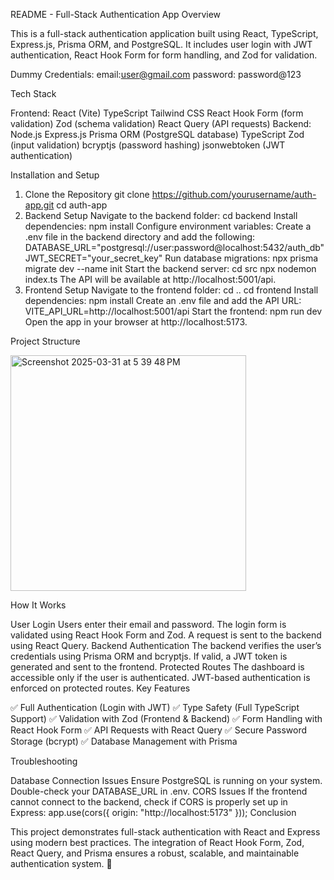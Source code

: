 README - Full-Stack Authentication App
Overview

This is a full-stack authentication application built using React, TypeScript, Express.js, Prisma ORM, and PostgreSQL. It includes user login with JWT authentication, React Hook Form for form handling, and Zod for validation.

Dummy Credentials:
email:user@gmail.com
password: password@123

Tech Stack

Frontend:
React (Vite)
TypeScript
Tailwind CSS
React Hook Form (form validation)
Zod (schema validation)
React Query (API requests)
Backend:
Node.js
Express.js
Prisma ORM (PostgreSQL database)
TypeScript
Zod (input validation)
bcryptjs (password hashing)
jsonwebtoken (JWT authentication)


Installation and Setup

1. Clone the Repository
git clone https://github.com/yourusername/auth-app.git
cd auth-app
2. Backend Setup
Navigate to the backend folder:
cd backend
Install dependencies:
npm install
Configure environment variables:
Create a .env file in the backend directory and add the following:
DATABASE_URL="postgresql://user:password@localhost:5432/auth_db"
JWT_SECRET="your_secret_key"
Run database migrations:
npx prisma migrate dev --name init
Start the backend server:
cd src
npx nodemon index.ts
The API will be available at http://localhost:5001/api.
4. Frontend Setup
Navigate to the frontend folder:
cd ..
cd frontend
Install dependencies:
npm install
Create an .env file and add the API URL:
VITE_API_URL=http://localhost:5001/api
Start the frontend:
npm run dev
Open the app in your browser at http://localhost:5173.


Project Structure

<img width="377" alt="Screenshot 2025-03-31 at 5 39 48 PM" src="https://github.com/user-attachments/assets/39959e2d-ba3a-4893-adef-e67ad529e71e" />


How It Works

User Login
Users enter their email and password.
The login form is validated using React Hook Form and Zod.
A request is sent to the backend using React Query.
Backend Authentication
The backend verifies the user’s credentials using Prisma ORM and bcryptjs.
If valid, a JWT token is generated and sent to the frontend.
Protected Routes
The dashboard is accessible only if the user is authenticated.
JWT-based authentication is enforced on protected routes.
Key Features

✅ Full Authentication (Login with JWT)
✅ Type Safety (Full TypeScript Support)
✅ Validation with Zod (Frontend & Backend)
✅ Form Handling with React Hook Form
✅ API Requests with React Query
✅ Secure Password Storage (bcrypt)
✅ Database Management with Prisma

Troubleshooting

Database Connection Issues
Ensure PostgreSQL is running on your system.
Double-check your DATABASE_URL in .env.
CORS Issues
If the frontend cannot connect to the backend, check if CORS is properly set up in Express:
app.use(cors({ origin: "http://localhost:5173" }));
Conclusion

This project demonstrates full-stack authentication with React and Express using modern best practices. The integration of React Hook Form, Zod, React Query, and Prisma ensures a robust, scalable, and maintainable authentication system. 🚀
